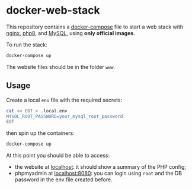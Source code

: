 # docker-web-stack

This repository contains a [docker-compose](docker-compose.yaml) file to start a
web stack with [nginx](https://www.nginx.com/), [php8](https://www.php.net/),
and [MySQL](https://www.mysql.com/), using **only official images**.

To run the stack:

```sh
docker-compose up
```

The website files should be in the folder `www`.

## Usage

Create a local `env` file with the required secrets:

```sh
cat << EOT > .local.env
MYSQL_ROOT_PASSWORD=your_mysql_root_password
EOT
```

then spin up the containers:

```sh
docker-compose up
```

At this point you should be able to access:

* the website at [localhost](http://localhost/): it should show a summary of the
  PHP config;
* phpmyadmin at [localhost:8080](http://localhost:8080/): you can login using
  `root` and the DB password in the env file created before.

